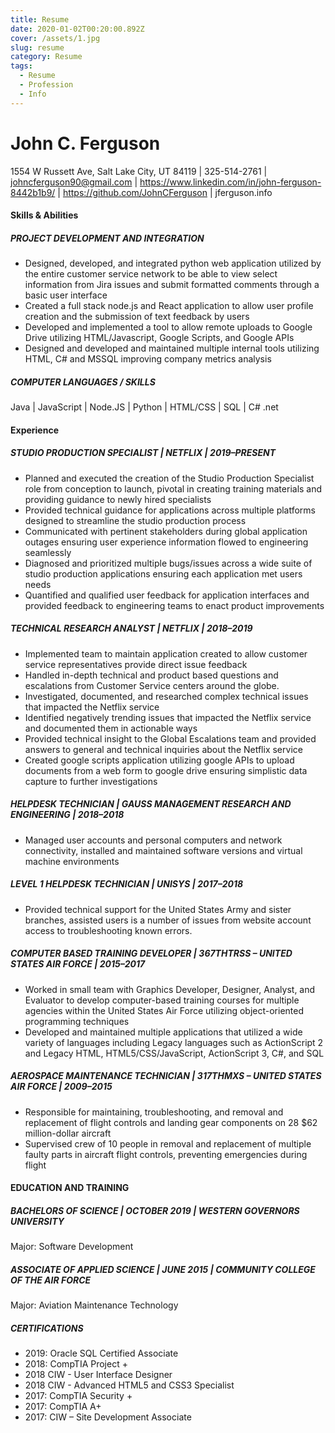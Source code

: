 ```yaml
---
title: Resume
date: 2020-01-02T00:20:00.892Z
cover: /assets/1.jpg
slug: resume
category: Resume
tags:
  - Resume
  - Profession
  - Info
---
```

# **John C. Ferguson**

1554 W Russett Ave, Salt Lake City, UT 84119 | 325-514-2761 | johncferguson90@gmail.com | <https://www.linkedin.com/in/john-ferguson-8442b1b9/> | <https://github.com/JohnCFerguson> | jferguson.info

#### Skills & Abilities

##### PROJECT DEVELOPMENT AND INTEGRATION

* Designed, developed, and integrated python web application utilized by the entire customer service network to be able to view select information from Jira issues and submit formatted comments through a basic user interface
* Created a full stack node.js and React application to allow user profile creation and the submission of text feedback by users
* Developed and implemented a tool to allow remote uploads to Google Drive utilizing HTML/Javascript, Google Scripts, and Google APIs
* Designed and developed and maintained multiple internal tools utilizing HTML, C# and MSSQL improving company metrics analysis

##### COMPUTER LANGUAGES / SKILLS

Java | JavaScript | Node.JS | Python | HTML/CSS | SQL | C# .net

#### Experience

##### STUDIO PRODUCTION SPECIALIST | NETFLIX | 2019–PRESENT

* Planned and executed the creation of the Studio Production Specialist role from conception to launch, pivotal in creating training materials and providing guidance to newly hired specialists
* Provided technical guidance for applications across multiple platforms designed to streamline the studio production process
* Communicated with pertinent stakeholders during global application outages ensuring user experience information flowed to engineering seamlessly
* Diagnosed and prioritized multiple bugs/issues across a wide suite of studio production applications ensuring each application met users needs
* Quantified and qualified user feedback for application interfaces and provided feedback to engineering teams to enact product improvements

##### TECHNICAL RESEARCH ANALYST | NETFLIX | 2018–2019

* Implemented team to maintain application created to allow customer service representatives provide direct issue feedback
* Handled in-depth technical and product based questions and escalations from Customer Service centers around the globe.
* Investigated, documented, and researched complex technical issues that impacted the Netflix service
* Identified negatively trending issues that impacted the Netflix service and documented them in actionable ways
* Provided technical insight to the Global Escalations team and provided answers to general and technical inquiries about the Netflix service
* Created google scripts application utilizing google APIs to upload documents from a web form to google drive ensuring simplistic data capture to further investigations

##### HELPDESK TECHNICIAN | GAUSS MANAGEMENT RESEARCH AND ENGINEERING | 2018–2018

* Managed user accounts and personal computers and network connectivity, installed and maintained software versions and virtual machine environments

##### LEVEL 1 HELPDESK TECHNICIAN | UNISYS | 2017–2018

* Provided technical support for the United States Army and sister branches, assisted users is a number of issues from website account access to troubleshooting known errors.

##### COMPUTER BASED TRAINING DEVELOPER | 367THTRSS – UNITED STATES AIR FORCE | 2015–2017

* Worked in small team with Graphics Developer, Designer, Analyst, and Evaluator to develop computer-based training courses for multiple agencies within the United States Air Force utilizing object-oriented programming techniques
* Developed and maintained multiple applications that utilized a wide variety of languages including Legacy languages such as ActionScript 2 and Legacy HTML, HTML5/CSS/JavaScript, ActionScript 3, C#, and SQL

##### AEROSPACE MAINTENANCE TECHNICIAN | 317THMXS – UNITED STATES AIR FORCE | 2009–2015

* Responsible for maintaining, troubleshooting, and removal and replacement of flight controls and landing gear components on 28 $62 million-dollar aircraft
* Supervised crew of 10 people in removal and replacement of multiple faulty parts in aircraft flight controls, preventing emergencies during flight

#### EDUCATION AND TRAINING

##### BACHELORS OF SCIENCE | OCTOBER 2019 | WESTERN GOVERNORS UNIVERSITY

Major: Software Development

##### ASSOCIATE OF APPLIED SCIENCE | JUNE 2015 | COMMUNITY COLLEGE OF THE AIR FORCE

Major: Aviation Maintenance Technology

##### CERTIFICATIONS

* 2019: Oracle SQL Certified Associate
* 2018: CompTIA Project +
* 2018 CIW - User Interface Designer
* 2018 CIW - Advanced HTML5 and CSS3 Specialist
* 2017: CompTIA Security +
* 2017: CompTIA A+
* 2017: CIW – Site Development Associate